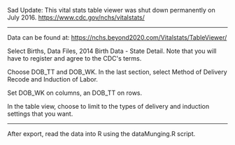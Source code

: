 Sad Update: This vital stats table viewer was shut down permanently on July 2016. https://www.cdc.gov/nchs/vitalstats/


----

Data can be found at: https://nchs.beyond2020.com/Vitalstats/TableViewer/

Select Births, Data Files, 2014 Birth Data - State Detail. Note that you will have to register and agree to the CDC's terms.

Choose DOB_TT and DOB_WK. In the last section, select Method of Delivery Recode and Induction of Labor.

Set DOB_WK on columns, an DOB_TT on rows.

In the table view, choose to limit to the types of delivery and induction settings that you want.

---
After export, read the data into R using the dataMunging.R script. 
